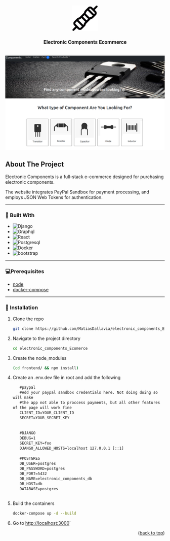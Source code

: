 


<!-- PROJECT LOGO -->
<br />

<div align="center">
  <img id="readme-top" src="frontend/public/whiteRes.png" alt="Logo" width="80" height="80">

  <h3 style="font-family: Roboto;" align="center">Electronic Components Ecommerce</h3>
</div>
<br />

<div align="center">
  <img src="frontend/public/preview.png" alt="Logo">
</div>

</div>




<!-- ABOUT THE PROJECT -->
## About The Project

Electronic Components is a full-stack e-commerce designed for purchasing electronic components.

The website integrates PayPal Sandbox for payment processing, and employs JSON Web Tokens  for authentication.

<hr />

### 🔧 Built With

* <img alt='Django' src='https://img.shields.io/badge/Django-100000?style=for-the-badge&logo=Django&logoColor=white&labelColor=092e20&color=D9E7E1'/>
* <img alt='Graphql' src='https://img.shields.io/badge/Graphql-100000?style=for-the-badge&logo=Graphql&logoColor=white&labelColor=e535ab&color=D9E7E1'/>
* <img alt='React' src='https://img.shields.io/badge/React-100000?style=for-the-badge&logo=React&logoColor=white&labelColor=51dbff&color=D9E7E1'/>
* <img alt='Postgresql' src='https://img.shields.io/badge/PostgresQL-100000?style=for-the-badge&logo=Postgresql&logoColor=white&labelColor=0064a5&color=D9E7E1'/>
* <img alt='Docker' src='https://img.shields.io/badge/Docker-100000?style=for-the-badge&logo=Docker&logoColor=white&labelColor=0db7ed&color=D9E7E1'/>
* <img alt='bootstrap' src='https://img.shields.io/badge/Boostrap-100000?style=for-the-badge&logo=bootstrap&logoColor=white&labelColor=563d7c&color=D9E7E1'/>



<hr />


### 💻Prerequisites

  * [node](https://nodejs.org/en/)
  * [docker-compose](https://docs.docker.com/get-docker/)

<hr />


### 🚀 Installation 


1. Clone the repo
   ```sh
   git clone https://github.com/MatiasDallavia/electronic_components_Ecomerce.git
   ```
2. Navigate to the project directory
   ```sh
   cd electronic_components_Ecomerce
   ```

3. Create the node_modules
   ```sh
   (cd frontend/ && npm install)
   ```

4. Create an .env.dev file in root and add the following
   ```env
      #paypal
      #Add your paypal sandbox credentials here. Not doing doing so will make 
      #the app not able to proccess payments, but all other features of the page will work fine
      CLIENT_ID=YOUR_CLIENT_ID
      SECRET=YOUR_SECRET_KEY
      
      
      #DJANGO
      DEBUG=1
      SECRET_KEY=foo
      DJANGO_ALLOWED_HOSTS=localhost 127.0.0.1 [::1]
      
      #POSTGRES
      DB_USER=postgres
      DB_PASSWORD=postgres
      DB_PORT=5432
      DB_NAME=electronic_components_db
      DB_HOST=db
      DATABASE=postgres
    
    ```
5. Build the containers
   ```sh
   docker-compose up -d --build
   ```
6. Go to [http://localhost:3000](http://localhost:3000)`

<p align="right">(<a href="#readme-top">back to top</a>)</p>
